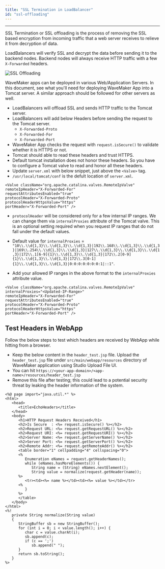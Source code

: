 ```yaml
---
title: "SSL Termination in LoadBalancer"
id: "ssl-offloading"
---
```

---

SSL Termination or SSL offloading is the process of removing the SSL based encryption from incoming traffic that a web server receives to relieve it from decryption of data.

LoadBalancers will verify SSL and decrypt the data before sending it to the backend nodes.
Backend nodes will always receive HTTP traffic with a few `X-Forwarded` headers.

![SSL Offloading](/learn/assets/SSL-Offloading.png)

WaveMaker apps can be deployed in various Web/Application Servers. In this document, see what you'll need for deploying WaveMaker App into a Tomcat server. A similar approach should be followed for other servers as well.

- LoadBalancers will offload SSL and sends HTTP traffic to the Tomcat server.
- LoadBalancers will add below Headers before sending the request to the Tomcat server.
   - `X-Forwarded-Proto`
   - `X-Forwarded-For`
   - `X-Forwarded-Port`
- WaveMaker App checks the request with `request.isSecure()` to validate whether it is HTTPS or not.
- Tomcat should able to read these headers and trust HTTPS.
- Default tomcat installation does not honor these headers. So you have to configure a Tomcat valve to read and honor all these headers.
- Update `server.xml` with below snippet, just above the `<Valve>` tag.
- `/usr/local/tomcat/conf` is the defult location of `server.xml`.

```shell
<Valve className="org.apache.catalina.valves.RemoteIpValve"
remoteIpHeader="X-Forwarded-For"
requestAttributesEnabled="true"
protocolHeader="X-Forwarded-Proto"
protocolHeaderHttpsValue="https"
portHeader="X-Forwarded-Port" /> 
```

- `protocolHeader` will be considered only for a few internal IP ranges. We can change them via `internalProxies` attribute of the Tomcat valve. This is an optional setting required when you request IP ranges that do not fall under the default values.

- Default value for `internalProxies` = `"10\\.\\d{1,3}\\.\\d{1,3}\\.\\d{1,3}|192\\.168\\.\\d{1,3}\\.\\d{1,3}|169\\.254\\.\\d{1,3}\\.\\d{1,3}|127\\.\\d{1,3}\\.\\d{1,3}\\.\\d{1,3}|172\\.1[6-9]{1}\\.\\d{1,3}\\.\\d{1,3}|172\\.2[0-9]{1}\\.\\d{1,3}\\.\\d{1,3}|172\\.3[0-1]{1}\\.\\d{1,3}\\.\\d{1,3}|0:0:0:0:0:0:0:1|::1"`.

- Add your allowed IP ranges in the above format to the `internalProxies` attribute value.  

```shell
<Valve className="org.apache.catalina.valves.RemoteIpValve"
internalProxies="<Updated-IP-Range>"
remoteIpHeader="X-Forwarded-For"
requestAttributesEnabled="true"
protocolHeader="X-Forwarded-Proto"
protocolHeaderHttpsValue="https"
portHeader="X-Forwarded-Port" /> 
```

## Test Headers in WebApp

Follow the below steps to test which headers are received by WebApp while hitting from a browser.

- Keep the below content in the `header_test.jsp` file. Upload the `header_test.jsp` file under `src/main/webapp/resources` directory of WaveMaker application using Studio Upload File UI.
- You can hit `https://<your-app-domain>/<app-name>/resources/header_test.jsp`
- Remove this file after testing; this could lead to a potential security threat by leaking the header information of the system.

```shell
<%@ page import="java.util.*" %>
<html>
   <head>
      <title>EchoHeaders</title>
   </head>
   <body>
      <h1>HTTP Request Headers Received</h1>
      <h2>Is Secure  : <%= request.isSecure() %></h2>
      <h2>Request URL: <%= request.getRequestURL() %></h2>
      <h2>Request URI: <%= request.getRequestURI() %></h2>
      <h2>Server Name: <%= request.getServerName() %></h2>
      <h2>Server Port: <%= request.getServerPort() %></h2>
      <h2>Remote Addr: <%= request.getRemoteAddr() %></h2>
      <table border="1" cellpadding="4" cellspacing="0">
      <%
         Enumeration eNames = request.getHeaderNames();
         while (eNames.hasMoreElements()) {
            String name = (String) eNames.nextElement();
            String value = normalize(request.getHeader(name));
      %>
         <tr><td><%= name %></td><td><%= value %></td></tr>
      <%
         }
      %>
      </table>
   </body>
</html>
<%!
   private String normalize(String value)
   {
      StringBuffer sb = new StringBuffer();
      for (int i = 0; i < value.length(); i++) {
         char c = value.charAt(i);
         sb.append(c);
         if (c == ';')
            sb.append(" ");
      }
      return sb.toString();
   }
%>

```